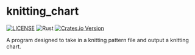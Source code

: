 # knitting_chart

[![LICENSE](https://img.shields.io/badge/license-MIT-blue.svg)](LICENSE)
![Rust](https://github.com/jamesmahler/knitting_pattern/workflows/Rust/badge.svg)
[![Crates.io Version](https://img.shields.io/crates/v/knitting_chart.svg)](https://crates.io/crates/knitting_chart)

A program designed to take in a knitting pattern file and output a knitting chart.

